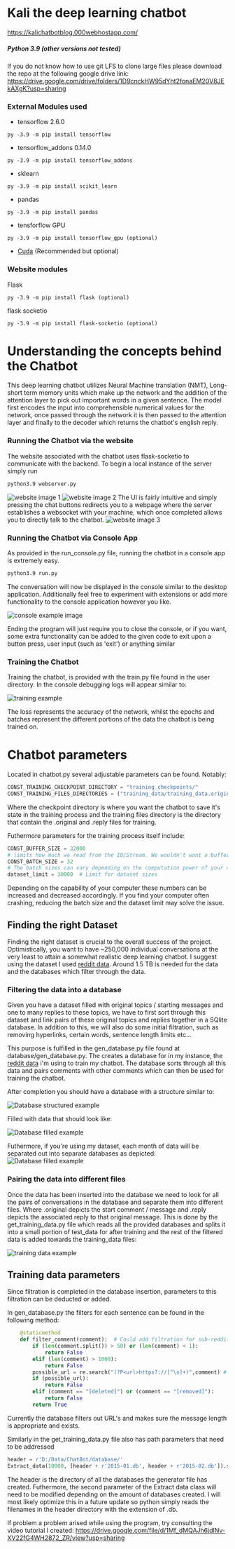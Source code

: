# Kali the deep learning chatbot
https://kalichatbotblog.000webhostapp.com/
##### Python 3.9 (other versions not tested)
If you do not know how to use git LFS to clone large files please download the repo at the following google drive link: https://drive.google.com/drive/folders/1D9cnckHW95dYht2fonaEM20V8JEkAXgK?usp=sharing
### External Modules used
- tensorflow 2.6.0
```shell
py -3.9 -m pip install tensorflow
```
- tensorflow_addons 0.14.0
```shell
py -3.9 -m pip install tensorflow_addons
```
- sklearn
```shell
py -3.9 -m pip install scikit_learn
```
- pandas
```shell
py -3.9 -m pip install pandas
```
- tensforflow GPU
```shell
py -3.9 -m pip install tensorflow_gpu (optional)
```
- [Cuda](https://www.youtube.com/watch?v=cL05xtTocmY) (Recommended but optional)

### Website modules
Flask
```shell
py -3.9 -m pip install flask (optional)
```
flask socketio
```shell
py -3.9 -m pip install flask-socketio (optional)
```
# Understanding the concepts behind the Chatbot
This deep learning chatbot utilizes Neural Machine translation (NMT), Long-short term memory units which make up the network and the addition of the attention layer to pick out important words in a given sentence. The model first encodes the input into comprehensible numerical values for the network, once passed through the network it is then passed to the attention layer and finally to the decoder which returns the chatbot's english reply. 

### Running the Chatbot via the website
The website associated with the chatbot uses flask-socketio to communicate with the backend. To begin a local instance of the server simply run
```bash
python3.9 webserver.py
```
![website image 1](https://media.discordapp.net/attachments/904215241221627934/904215342694420521/sc16.jpg "website example")
![website image 2](https://media.discordapp.net/attachments/904215241221627934/904215337636077598/sc18.jpg "console example")
The UI is fairly intuitive and simply pressing the chat buttons redirects you to a webpage where the server establishes a websocket with your machine, which once completed 
allows you to directly talk to the chatbot.
![website image 3](https://media.discordapp.net/attachments/904215241221627934/904215336352616448/sc17.jpg "console example")
### Running the Chatbot via Console App
As provided in the run_console.py file, running the chatbot in a console app is extremely easy.

```bash
python3.9 run.py
```
The conversation will now be displayed in the console similar to the desktop application. Additionally feel free to experiment with extensions or add more functionality to the console application however you like.

![console example image](https://media.discordapp.net/attachments/715926471159578667/883697980899741697/unknown.png "console example")

Ending the program will just require you to close the console, or if you want, some extra functionality can be added to the given code to exit upon a button press, user input (such as 'exit') or anything similar

### Training the Chatbot
Training the chatbot, is provided with the train.py file found in the user directory. In the console debugging logs will appear similar to:

![training example](https://media.discordapp.net/attachments/715926471159578667/883648362509910016/unknown.png "training debug example")

The loss represents the accuracy of the network, whilst the epochs and batches represent the different portions of the data the chatbot is being trained on. 

# Chatbot parameters 
Located in chatbot.py several adjustable parameters can be found. Notably: 
```python
CONST_TRAINING_CHECKPOINT_DIRECTORY = "training_checkpoints/"
CONST_TRAINING_FILES_DIRECTORIES = ("training_data/training_data.original", "training_data/training_data.reply")
```
Where the checkpoint directory is where you want the chatbot to save it's state in the training process and the training files directory is the directory that contain the .original and .reply files for training.

Futhermore parameters for the training process itself include:
```python
CONST_BUFFER_SIZE = 32000 
# limits how much we read from the IO/Stream. We wouldn't want a buffer overflow...
CONST_BATCH_SIZE = 32 
# The batch sizes can vary depending on the computation power of your computer
dataset_limit = 30000  # Limit for dataset sizes
```
Depending on the capability of your computer these numbers can be increased and decreased accordingly. If you find your computer often crashing, reducing the batch size and the dataset limit may solve the issue.

## Finding the right Dataset
Finding the right dataset is crucial to the overall success of the project. Optimistically, you want to have ~250,000 individual conversations at the very least to attain a somewhat realistic deep learning chatbot. I suggest using the dataset I used [reddit data](https://www.reddit.com/r/datasets/comments/3bxlg7/i_have_every_publicly_available_reddit_comment/). Around 1.5 TB is needed for the data and the databases which filter through the data. 


### Filtering the data into a database
Given you have a dataset filled with original topics / starting messages and one to many replies to these topics, we have to first sort through this dataset and link pairs of these original topics and replies together in a SQlite database. In addition to this, we will also do some initial filtration, such as removing hyperlinks, certain words, sentence length limits etc...

This purpose is fulfilled in the gen_database.py file found at database/gen_database.py. The creates a database for in my instance, the [reddit data](https://www.reddit.com/r/datasets/comments/3bxlg7/i_have_every_publicly_available_reddit_comment/) i'm using to train my chatbot. The database sorts through all this data and pairs comments with other comments which can then be used for training the chatbot. 

After completion you should have a database with a structure similar to:

![Database structured example](https://media.discordapp.net/attachments/715926471159578667/883648685819437057/unknown.png "Database example")

Filled with data that should look like:

![Database filled example](https://media.discordapp.net/attachments/715926471159578667/883648921447043072/unknown.png "Filled Database")

Futhermore, if you're using my dataset, each month of data will be separated out into separate databases as depicted:
![Database filled example](https://cdn.discordapp.com/attachments/715926471159578667/883666219885023282/unknown.png "Filled Database")

### Pairing the data into different files
Once the data has been inserted into the database we need to look for all the pairs of conversations in the database and separate them into different files. Where .original depicts the start comment / message and .reply depicts the associated reply to that original message. This is done by the get_training_data.py file which reads all the provided databases and splits it into a small portion of test_data for after training and the rest of the filtered data is added towards the training_data files:

![training data example](https://media.discordapp.net/attachments/715926471159578667/883648572480966706/unknown.png "training data example")


## Training data parameters
Since filtration is completed in the database insertion, parameters to this filtration can be deducted or added.

In gen_database.py the filters for each sentence can be found in the following method:
```python
    @staticmethod
    def filter_comment(comment):  # Could add filtration for sub-reddit's. 
        if (len(comment.split()) > 50) or (len(comment) < 1):
            return False
        elif (len(comment) > 1000):
            return False
        possible_url = re.search("(?P<url>https?://[^\s]+)",comment) # checking for URLS
        if (possible_url):
            return False
        elif (comment == "[deleted]") or (comment == "[removed]"):
            return False
        return True
```
Currently the database filters out URL's and makes sure the message length is appropriate and exists. 

Similarly in the get_training_data.py file also has path parameters that need to be addressed
```python
header = r'D:/Data/ChatBot/database/'
Extract_data(10000, [header + r'2015-01.db', header + r'2015-02.db']).sort_data()
```
The header is the directory of all the databases the generator file has created. Futhermore, the second parameter of the Extract data class will need to be modified depending on the amount of databases created. I will most likely optimize this in a future update so python simply reads the filenames in the header directory with the extension of .db. 

If problem a problem arised while using the program, try consulting the video tutorial I created: https://drive.google.com/file/d/1Mf_dMQAJh6jdlNv-XV22fG4WH2872_ZR/view?usp=sharing
